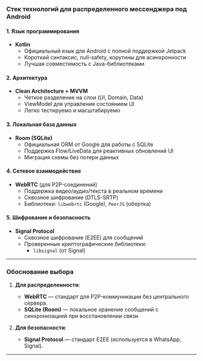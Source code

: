 ### **Стек технологий для распределенного мессенджера под Android**  

#### **1. Язык программирования**  
- **Kotlin** 
  - Официальный язык для Android с полной поддержкой Jetpack  
  - Короткий синтаксис, null-safety, корутины для асинхронности  
  - Лучшая совместимость с Java-библиотеками  

#### **2. Архитектура**  
- **Clean Architecture + MVVM**  
  - Четкое разделение на слои (UI, Domain, Data)  
  - ViewModel для управления состоянием UI
  - Легко тестируемо и масштабируемо  

#### **3. Локальная база данных**  
- **Room (SQLite)**  
  - Официальная ORM от Google для работы с SQLite  
  - Поддержка Flow/LiveData для реактивных обновлений UI  
  - Миграция схемы без потери данных  

#### **4. Сетевое взаимодействие**  
- **WebRTC** (для P2P-соединений)  
  - Поддержка видео/аудио/текста в реальном времени  
  - Сквозное шифрование (DTLS-SRTP)  
  - Библиотеки: `libwebrtc` (Google), `PeerJS` (обертка)  

#### **5. Шифрование и безопасность**  
- **Signal Protocol** 
  - Сквозное шифрование (E2EE) для сообщений  
  - Проверенные криптографические библиотеки:  
    - `libsignal` (от Signal)  
 
---

### **Обоснование выбора**  

1. **Для распределенности**:  
   - **WebRTC** — стандарт для P2P-коммуникации без центрального сервера.  
   - **SQLite (Room)** — локальное хранение сообщений с синхронизацией при восстановлении связи.  

2. **Для безопасности**:  
   - **Signal Protocol** — стандарт E2EE (используется в WhatsApp, Signal). 

---
